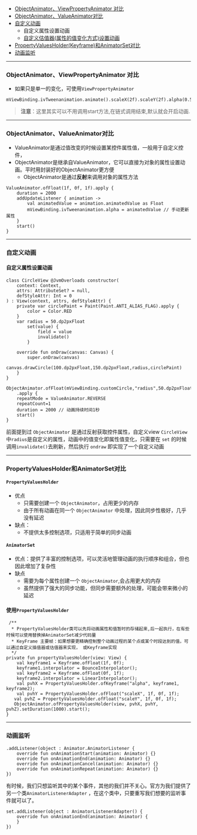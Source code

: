 - [ObjectAnimator、ViewPropertyAnimator 对比](#ViewPropertyAnimator)
- [ObjectAnimator、ValueAnimator对比](#ValueAnimator)
- [自定义动画](#custom_animation)
    - 自定义属性设置动画
    - [自定义估值器(属性的值变化方式)设置动画](4-3.Android%E5%8A%A8%E7%94%BB%E6%8F%92%E5%80%BC%E5%99%A8%E4%BC%B0%E5%80%BC%E5%99%A8%E8%AF%A6%E8%A7%A3.md)
- [PropertyValuesHolder(Keyframe)和AnimatorSet对比](#PropertyValuesHolder)
- [动画监听](#listener)

-----------

### <span id = "ViewPropertyAnimator">ObjectAnimator、ViewPropertyAnimator 对比</span>

- 如果只是单一的变化，可使用`ViewPropertyAnimator`

```agsl
mViewBinding.ivTweenanimation.animate().scaleX(2f).scaleY(2f).alpha(0.5f).setDuration(2000).setStartDelay(2000).start()
```

> **注意**：这里其实可以不用调用start方法,在链式调用结束,默认就会开启动画.

------------------

### <span id = "ValueAnimator">ObjectAnimator、ValueAnimator对比</span>

- ValueAnimator是通过值改变的时候设置某控件属性值，一般用于自定义控件，
- ObjectAnimator是继承自ValueAnimator，它可以直接为对象的属性设置动画。平时用封装好的ObjectAnimator更方便
    - ObjectAnimator是通过**反射**来调用对象的属性方法

```agsl
ValueAnimator.ofFloat(1f, 0f, 1f).apply {
    duration = 2000
    addUpdateListener { animation ->
        val animatedValue = animation.animatedValue as Float
        mViewBinding.ivTweenanimation.alpha = animatedValue // 手动更新属性
    }
    start()
}
```

-------------------------

### <span id = "custom_animation">自定义动画</span>

#### 自定义属性设置动画

```agsl
class CircleView @JvmOverloads constructor(
    context: Context,
    attrs: AttributeSet? = null,
    defStyleAttr: Int = 0
) : View(context, attrs, defStyleAttr) {
    private var circlePaint = Paint(Paint.ANTI_ALIAS_FLAG).apply {
        color = Color.RED
    }
    var radius = 50.dp2pxFloat
        set(value) {
            field = value
            invalidate()
        }

    override fun onDraw(canvas: Canvas) {
        super.onDraw(canvas)
        canvas.drawCircle(100.dp2pxFloat,150.dp2pxFloat,radius,circlePaint)
    }
}
```
```agsl
ObjectAnimator.ofFloat(mViewBinding.customCircle,"radius",50.dp2pxFloat,100.dp2pxFloat)
    .apply {
    repeatMode = ValueAnimator.REVERSE
    repeatCount=1
    duration = 2000 // 动画持续时间1秒
    start()
}
```
前面提到过 `ObjectAnimator` 是通过反射获取控件属性，自定义view `CircleView` 中`radius`是自定义的属性，动画中的值变化即属性值变化，只需要在 `set` 的时候调用`invalidate()`去刷新，然后执行 `ondraw` 即实现了一个自定义动画



-----------------------

### <span id = "PropertyValuesHolder">PropertyValuesHolder和AnimatorSet对比</span>

#### `PropertyValuesHolder`

- 优点
    - 只需要创建一个 `ObjectAnimator`，占用更少的内存
    - 由于所有动画在同一个 `ObjectAnimator` 中处理，因此同步性极好，几乎没有延迟
- 缺点：
    - 不提供太多控制选项，只适用于简单的同步动画

#### `AnimatorSet`

- 优点：提供了丰富的控制选项，可以灵活地管理动画的执行顺序和组合，但也因此增加了复杂性
- 缺点
    - 需要为每个属性创建一个 `ObjectAnimator`,会占用更大的内存
    - 虽然提供了强大的同步功能，但同步需要额外的处理，可能会带来微小的延迟

#### 使用`PropertyValuesHolder`

   ```
    /**
     * PropertyValuesHolder类可以先将动画属性和值暂时的存储起来,后一起执行，在有些时候可以使用替换掉AnimatorSet减少代码量
     * KeyFrame 主要帧：如果想要更精确控制整个动画过程的某个点或某个时段达到的值，可以通过自定义插值器或估值器来实现， 或Keyframe实现
     */
   private fun propertyValuesHolder(view: View) {
       val keyframe1 = Keyframe.ofFloat(1f, 0f);
       keyframe1.interpolator = BounceInterpolator();
       val keyframe2 = Keyframe.ofFloat(0f, 1f);
       keyframe2.interpolator = LinearInterpolator();
       val pvhX = PropertyValuesHolder.ofKeyframe("alpha", keyframe1, keyframe2);
       val pvhY = PropertyValuesHolder.ofFloat("scaleX", 1f, 0f, 1f);
      val pvhZ = PropertyValuesHolder.ofFloat("scaleY", 1f, 0f, 1f);
      ObjectAnimator.ofPropertyValuesHolder(view, pvhX, pvhY, pvhZ).setDuration(1000).start();
   }
   ```

------------------

### <span id = "listener">动画监听</span>

```
.addListener(object : Animator.AnimatorListener {
    override fun onAnimationStart(animation: Animator) {}
    override fun onAnimationEnd(animation: Animator) {}
    override fun onAnimationCancel(animation: Animator) {}
    override fun onAnimationRepeat(animation: Animator) {}
})
```

有时候，我们只想监听其中的某个事件，其他的我们并不关心。官方为我们提供了另一个类`AnimatorListenerAdapter`
，在这个类中，只要重写我们想要的监听事件就可以了。

```
set.addListener(object : AnimatorListenerAdapter() {
    override fun onAnimationEnd(animation: Animator) {
    }
})
```




